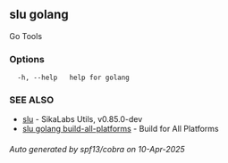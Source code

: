 ## slu golang

Go Tools

### Options

```
  -h, --help   help for golang
```

### SEE ALSO

* [slu](slu.md)	 - SikaLabs Utils, v0.85.0-dev
* [slu golang build-all-platforms](slu_golang_build-all-platforms.md)	 - Build for All Platforms

###### Auto generated by spf13/cobra on 10-Apr-2025

